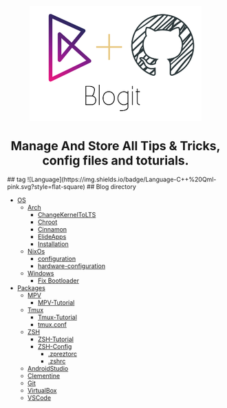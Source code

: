 <h1 align="center">
	<img width="400" src="Assets/blogit.png" alt="Blogit">
	<br>
	<br>
    <p2>Manage And Store All Tips &amp; Tricks, config files and toturials.</p2>
</h1>
## tag ![Language](https://img.shields.io/badge/Language-C++%20Qml-pink.svg?style=flat-square) 
## Blog directory

- [OS](OS/)
	- [Arch](OS/Arch/)
        - [ChangeKernelToLTS](OS/Arch/ChangeKernelToLTS.md)
        - [Chroot](OS/Arch/Chroot.md)
        - [Cinnamon](OS/Arch/Cinnamon.md)
        - [ElideApps](OS/Arch/ElideApps.md)
        - [Installation](OS/Arch/Installation.md)
	- [NixOs](OS/NixOs)
        - [configuration](OS/NixOs/configuration.md)
        - [hardware-configuration](OS/NixOs/hardware-configuration.md)
	- [Windows](OS/Windows)
        - [Fix Bootloader](OS/Windows/bootloader.md)
- [Packages](Packages/)
	- [MPV](Packages/MPV/)
	    - [MPV-Tutorial](Packages/MPV/MPV-Tutorial.md) 
	- [Tmux](Packages/Tmux)
        - [Tmux-Tutorial](Packages/Tmux/Tmux-Tutorial.md)
        - [tmux.conf](Packages/Tmux/.tmux.conf)
	- [ZSH](Packages/ZSH)
        - [ZSH-Tutorial](Packages/ZSH/ZSH-Tutorial.md)
        - [ZSH-Config](Packages/ZSH/Config)
            - [.zpreztorc](Packages/ZSH/Config/.zpreztorc)
            - [.zshrc](Packages/ZSH/Config/.zshrc)
    - [AndroidStudio](Packages/AndroidStudio.md)
    - [Clementine](Packages/Clementine.md)
    - [Git](Packages/Git.md)
    - [VirtualBox](Packages/VirtualBox.md)
    - [VSCode](Packages/VSCode.md)
